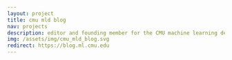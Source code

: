 ```yaml
---
layout: project
title: cmu mld blog
nav: projects
description: editor and founding member for the CMU machine learning department blog
img: /assets/img/cmu_mld_blog.svg
redirect: https://blog.ml.cmu.edu
---
```

